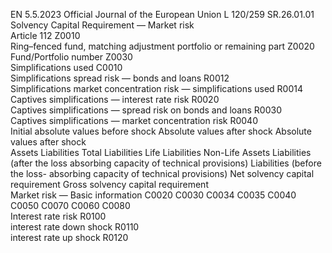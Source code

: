 EN  5.5.2023 Official Journal of the European Union L 120/259
 SR.26.01.01  
Solvency Capital Requirement — Market risk  
Article 112  Z0010  
Ring–fenced fund, matching adjustment portfolio or remaining 
part  Z0020  
Fund/Portfolio number  Z0030  
Simplifications used  C0010  
Simplifications spread risk — bonds and loans  R0012  
Simplifications market concentration risk — simplifications used  R0014  
Captives simplifications — interest rate risk  R0020  
Captives simplifications — spread risk on bonds and loans  R0030  
Captives simplifications — market concentration risk  R0040  
Initial absolute values before shock  Absolute values after shock  Absolute values after shock  
Assets  Liabilities 
Total  Liabilities 
Life  Liabilities 
Non-Life  Assets  Liabilities 
(after the 
loss 
absorbing 
capacity of 
technical 
provisions)  Liabilities 
(before the 
loss- 
absorbing 
capacity of 
technical 
provisions)  Net solvency 
capital 
requirement  Gross 
solvency 
capital 
requirement  
Market risk — Basic information  C0020  C0030  C0034  C0035  C0040  C0050  C0070  C0060  C0080  
Interest rate risk  R0100  
interest rate down shock  R0110  
interest rate up shock  R0120